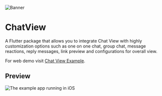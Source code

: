 ![Banner](https://raw.githubusercontent.com/SimformSolutionsPvtLtd/flutter_chatview/main/preview/banner.png)

# ChatView

A Flutter package that allows you to integrate Chat View with highly customization options such as one on one
chat, group chat, message reactions, reply messages, link preview and configurations for overall view.

For web demo visit [Chat View Example](https://simformsolutionspvtltd.github.io/flutter_chatview/).

## Preview

![The example app running in iOS](https://raw.githubusercontent.com/SimformSolutionsPvtLtd/flutter_chatview/main/preview/chatview.gif)